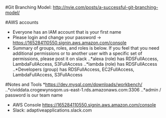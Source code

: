 #Git Branching Model: http://nvie.com/posts/a-successful-git-branching-model/ 

#AWS accounts
* Everyone has an IAM account that is your first name
* Please login and change your password -> https://165284110550.signin.aws.amazon.com/console
* Summary of groups, roles, and roles is below. If you feel that you need additional permissions or to another user with a specific set of  permissions, please post it on slack
..*alexa (role) has RDSFullAccess, LambdaFullAccess, S3FullAccess
..*lambda (role) has RDSFullAccess
..*Developers (group) has RDSFullAccess, EC2FullAccess, LambdaFullAccess, S3FullAccess

#Notes and Tools
 *https://dev.mysql.com/downloads/workbench/
..*cividdata.crogewynsqom.us-east-1.rds.amazonaws.com:3306
..*admin / password is our team name
* AWS Console https://165284110550.signin.aws.amazon.com/console
* Slack: adaptiveapplications.slack.com
